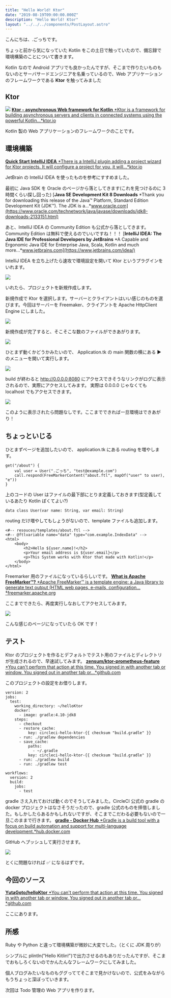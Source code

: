 ```yaml
---
title: "Hello World! Ktor"
date: "2019-08-19T09:00:00.000Z"
description: "Hello World! Ktor"
layout: "../../../components/PostLayout.astro"
---
```


こんにちは、.ごっちです。

ちょっと前から気になっていた Kotlin をこの土日で触っていたので、備忘録で環境構築のことについて書きます。

Kotlin なので Android アプリでも良かったんですが、そこまで作りたいものもないのとサーバサードエンジニアを名乗っているので、Web アプリケーションのフレームワークである **Ktor** を触ってみました

## Ktor

![](https://cdn-images-1.medium.com/max/8870/1*4aBfRqsFco67-aiA1EFFmg.png)
[**Ktor - asynchronous Web framework for Kotlin**
*Ktor is a framework for building asynchronous servers and clients in connected systems using the powerful Kotlin…*ktor.io](https://ktor.io/)

Kotlin 製の Web アプリケーションのフレームワークのことです。

## 環境構築

[**Quick Start IntelliJ IDEA**
*There is a IntelliJ plugin adding a project wizard for Ktor projects. It will configure a project for you, it will…*ktor.io](https://ktor.io/quickstart/quickstart/intellij-idea.html)

JetBrain の IntelliJ IDEA を使ったものを参考にすすめました。

最初に Java SDK を Oracle のページから落としてきます(これを見つけるのに 3 時間くらい探し回った)
[**Java SE Development Kit 8 Downloads**
*Thank you for downloading this release of the Java™ Platform, Standard Edition Development Kit (JDK™). The JDK is a…*www.oracle.com](https://www.oracle.com/technetwork/java/javase/downloads/jdk8-downloads-2133151.html)

あと、IntelliJ IDEA の Community Edition も公式から落としてきます。Community Edition は無料で使えるのでいいですね！！！
[**IntelliJ IDEA: The Java IDE for Professional Developers by JetBrains**
*A Capable and Ergonomic Java IDE for Enterprise Java, Scala, Kotlin and much more...*www.jetbrains.com](https://www.jetbrains.com/idea/)

IntelliJ IDEA を立ち上げたら速攻で環境設定を開いて Ktor というプラグインをいれます。

![](https://cdn-images-1.medium.com/max/2028/1*hnesuBJ3w_8RJGSXb4On6g.png)

いれたら、プロジェクトを新規作成します。

新規作成で Ktor を選択します。サーバーとクライアントはいい感じのものを選びます。今回はサーバーを Freemaker、クライアントを Apache HttpClient Engine にしました。

![](https://cdn-images-1.medium.com/max/2424/1*J2mq-BBM23GaL0u23Lkv1Q.png)

新規作成が完了すると、そこそこな数のファイルができあがります。

![](https://cdn-images-1.medium.com/max/2800/1*2BVLjm_chF0nNg6CYvEdOA.png)

ひとまず動くかどうかみたいので、 Application.tk の main 関数の横にある ▶ のメニューを開いて実行します。

![](https://cdn-images-1.medium.com/max/2000/1*ZQqTwpnGrTo9Gi2_22GWdw.png)

build が終わると http://0.0.0.0:8080 にアクセスできそうなリンクがログに表示されるので、実際にアクセスしてみます。 実際は 0.0.0.0 じゃなくても localhost でもアクセスできます。

![](https://cdn-images-1.medium.com/max/2000/1*fXG6AnFZVn1PpmKKAdbYXw.png)

このように表示されたら問題なしです。ここまでできれば一旦環境はできあがり！

## ちょっといじる

ひとまずページを追加したいので、 application.tk にある routing を増やします。

    get("/about") {
        val user = User(".ごっち", "test@example.com")
        call.respond(FreeMarkerContent("about.ftl", mapOf("user" to user), "e"))
    }

上のコードの User はファイルの最下部にとりま定義しておきます(型定義しているあたり Kotlin ぽくてよい?)

    data class User(var name: String, var email: String)

routing だけ増やしてもしょうがないので、template ファイルも追加します。

    <#-- resouces/templates/about.ftl -->
    <#-- @ftlvariable name="data" type="com.example.IndexData" -->
    <html>
        <body>
            <h2>Hello ${user.name}!</h2>
            <p>Your email address is ${user.email}</p>
            <p>This System works with Ktor that made with Kotlin!</p>
        </body>
    </html>

Freemarker 用のファイルになっているらしいです。
[**What is Apache FreeMarker™?**
*Apache FreeMarker™ is a template engine: a Java library to generate text output (HTML web pages, e-mails, configuration…*freemarker.apache.org](https://freemarker.apache.org/)

ここまでできたら、再度実行しなおしてアクセスしてみます。

![](https://cdn-images-1.medium.com/max/2000/1*wyTeGfD3cqN7rXjFfWp-0A.png)

こんな感じのページになっていたら OK です！

## テスト

Ktor のプロジェクトを作るとデフォルトでテスト用のファイルとディレクトリが生成されるので、早速試してみます。
[**zensum/ktor-prometheus-feature**
*You can't perform that action at this time. You signed in with another tab or window. You signed out in another tab or…*github.com](https://github.com/zensum/ktor-prometheus-feature/blob/master/.circleci/config.yml)

このプロジェクトの設定をお借りします。

    version: 2
    jobs:
      test:
        working_directory: ~/helloKtor
        docker:
          - image: gradle:4.10-jdk8
        steps:
          - checkout
          - restore_cache:
              key: circleci-hello-ktor-{{ checksum "build.gradle" }}
          - run: ./gradlew dependencies
          - save_cache:
              paths:
                - ~/.gradle
              key: circleci-hello-ktor-{{ checksum "build.gradle" }}
          - run: ./gradlew build
          - run: ./gradlew test

    workflows:
      version: 2
      build:
        jobs:
          - test

gradle さえ入れておけば動くのでそうしてみました。CircleCI 公式の gradle の docker プロジェクトはなさそうだったので、gradle 公式のものを拝借しました。もしかしたらあるかもしれないですが、そこまでこだわる必要もないので一旦このままで行きます。
[**gradle - Docker Hub**
*Gradle is a build tool with a focus on build automation and support for multi-language development.*hub.docker.com](https://hub.docker.com/_/gradle)

GitHub へプッシュして実行させます。

![](https://cdn-images-1.medium.com/max/2000/1*liDVxDjozN4DpK7dxK0btw.png)

とくに問題なければ ✅ になるはずです。

## 今回のソース

[**YutaGoto/helloKtor**
*You can't perform that action at this time. You signed in with another tab or window. You signed out in another tab or…*github.com](https://github.com/YutaGoto/helloKtor)

ここにあります。

## 所感

Ruby や Python と違って環境構築が微妙に大変でした。（とくに JDK 周りが）

シンプルに plintln("Hello Kitlin!")で出力させるのもありだったんですが、そこまでおもしろくないのでかんたんなフレームワークにしてみました。

個人ブログみたいなものもググっててそこまで見かけないので、公式をみながらもうちょっと深ぼっていきます。

次回は Todo 管理の Web アプリを作ります。
